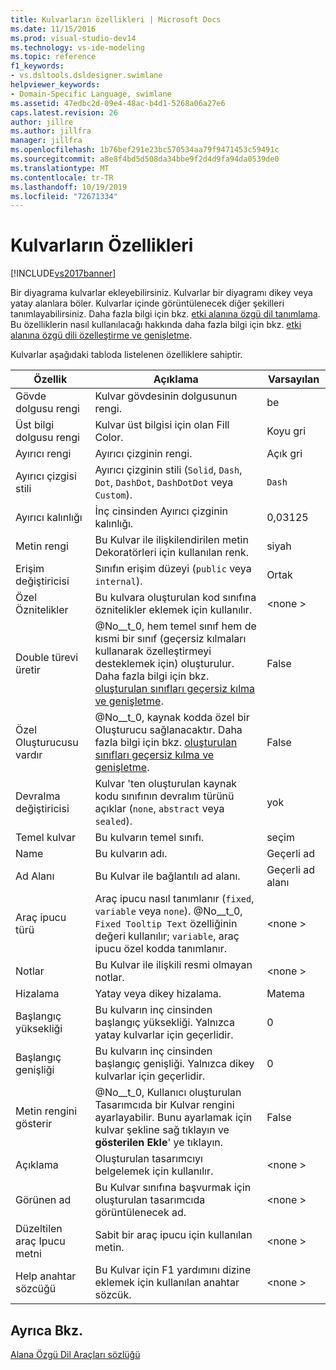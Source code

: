 ```yaml
---
title: Kulvarların özellikleri | Microsoft Docs
ms.date: 11/15/2016
ms.prod: visual-studio-dev14
ms.technology: vs-ide-modeling
ms.topic: reference
f1_keywords:
- vs.dsltools.dsldesigner.swimlane
helpviewer_keywords:
- Domain-Specific Language, swimlane
ms.assetid: 47edbc2d-09e4-48ac-b4d1-5268a06a27e6
caps.latest.revision: 26
author: jillre
ms.author: jillfra
manager: jillfra
ms.openlocfilehash: 1b76bef291e23bc570534aa79f9471453c59491c
ms.sourcegitcommit: a8e8f4bd5d508da34bbe9f2d4d9fa94da0539de0
ms.translationtype: MT
ms.contentlocale: tr-TR
ms.lasthandoff: 10/19/2019
ms.locfileid: "72671334"
---
```

# <a name="properties-of-swimlanes"></a>Kulvarların Özellikleri
[!INCLUDE[vs2017banner](../includes/vs2017banner.md)]

Bir diyagrama kulvarlar ekleyebilirsiniz. Kulvarlar bir diyagramı dikey veya yatay alanlara böler. Kulvarlar içinde görüntülenecek diğer şekilleri tanımlayabilirsiniz. Daha fazla bilgi için bkz. [etki alanına özgü dil tanımlama](../modeling/how-to-define-a-domain-specific-language.md). Bu özelliklerin nasıl kullanılacağı hakkında daha fazla bilgi için bkz. [etki alanına özgü dili özelleştirme ve genişletme](../modeling/customizing-and-extending-a-domain-specific-language.md).

 Kulvarlar aşağıdaki tabloda listelenen özelliklere sahiptir.

|Özellik|Açıklama|Varsayılan|
|--------------|-----------------|-------------|
|Gövde dolgusu rengi|Kulvar gövdesinin dolgusunun rengi.|be|
|Üst bilgi dolgusu rengi|Kulvar üst bilgisi için olan Fill Color.|Koyu gri|
|Ayırıcı rengi|Ayırıcı çizginin rengi.|Açık gri|
|Ayırıcı çizgisi stili|Ayırıcı çizginin stili (`Solid`, `Dash`, `Dot`, `DashDot`, `DashDotDot` veya `Custom`).|`Dash`|
|Ayırıcı kalınlığı|İnç cinsinden Ayırıcı çizginin kalınlığı.|0,03125|
|Metin rengi|Bu Kulvar ile ilişkilendirilen metin Dekoratörleri için kullanılan renk.|siyah|
|Erişim değiştiricisi|Sınıfın erişim düzeyi (`public` veya `internal`).|Ortak|
|Özel Öznitelikler|Bu kulvara oluşturulan kod sınıfına öznitelikler eklemek için kullanılır.|\<none >|
|Double türevi üretir|@No__t_0, hem temel sınıf hem de kısmi bir sınıf (geçersiz kılmaları kullanarak özelleştirmeyi desteklemek için) oluşturulur. Daha fazla bilgi için bkz. [oluşturulan sınıfları geçersiz kılma ve genişletme](../modeling/overriding-and-extending-the-generated-classes.md).|False|
|Özel Oluşturucusu vardır|@No__t_0, kaynak kodda özel bir Oluşturucu sağlanacaktır. Daha fazla bilgi için bkz. [oluşturulan sınıfları geçersiz kılma ve genişletme](../modeling/overriding-and-extending-the-generated-classes.md).|False|
|Devralma değiştiricisi|Kulvar 'ten oluşturulan kaynak kodu sınıfının devralım türünü açıklar (`none`, `abstract` veya `sealed`).|yok|
|Temel kulvar|Bu kulvarın temel sınıfı.|seçim|
|Name|Bu kulvarın adı.|Geçerli ad|
|Ad Alanı|Bu Kulvar ile bağlantılı ad alanı.|Geçerli ad alanı|
|Araç ipucu türü|Araç ipucu nasıl tanımlanır (`fixed`, `variable` veya `none`). @No__t_0, `Fixed Tooltip Text` özelliğinin değeri kullanılır; `variable`, araç ipucu özel kodda tanımlanır.|\<none >|
|Notlar|Bu Kulvar ile ilişkili resmi olmayan notlar.|\<none >|
|Hizalama|Yatay veya dikey hizalama.|Matema|
|Başlangıç yüksekliği|Bu kulvarın inç cinsinden başlangıç yüksekliği. Yalnızca yatay kulvarlar için geçerlidir.|0|
|Başlangıç genişliği|Bu kulvarın inç cinsinden başlangıç genişliği. Yalnızca dikey kulvarlar için geçerlidir.|0|
|Metin rengini gösterir|@No__t_0, Kullanıcı oluşturulan Tasarımcıda bir Kulvar rengini ayarlayabilir. Bunu ayarlamak için kulvar şekline sağ tıklayın ve **gösterilen Ekle**' ye tıklayın.|False|
|Açıklama|Oluşturulan tasarımcıyı belgelemek için kullanılır.|\<none >|
|Görünen ad|Bu Kulvar sınıfına başvurmak için oluşturulan tasarımcıda görüntülenecek ad.|\<none >|
|Düzeltilen araç Ipucu metni|Sabit bir araç ipucu için kullanılan metin.|\<none >|
|Help anahtar sözcüğü|Bu Kulvar için F1 yardımını dizine eklemek için kullanılan anahtar sözcük.|\<none >|

## <a name="see-also"></a>Ayrıca Bkz.
 [Alana Özgü Dil Araçları sözlüğü](https://msdn.microsoft.com/ca5e84cb-a315-465c-be24-76aa3df276aa)
